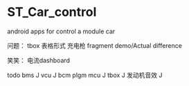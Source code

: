 # ST_Car_control

android apps for control a module car

问题：
tbox 表格形式
充电枪 fragment
demo/Actual difference

笑笑：
电流dashboard

todo
bms J
vcu J
bcm
plgm
mcu J
tbox J
发动机音效 J

